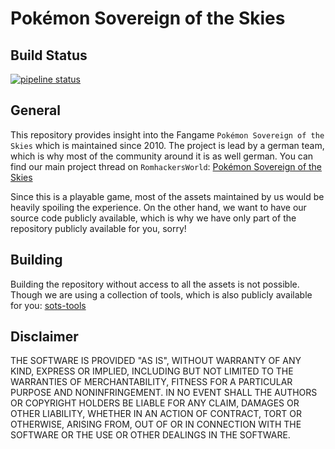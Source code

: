 # Pokémon Sovereign of the Skies
## Build Status
[![pipeline 
status](https://drone.karathan.at/api/badges/SBird1337/source_of_the_sovereign/status.svg)](https://github.com/SBird1337/source_of_the_sovereign/commits/master)

## General
This repository provides insight into the Fangame `Pokémon Sovereign of the Skies` which is maintained since 2010. The project is lead by a 
german team, which is why most of the community around it is as well german. You can find our main project thread on `RomhackersWorld`: [Pokémon Sovereign of the Skies](https://board.romhackersworld.eu/board/206-pokemon-sovereign-of-the-skies/)

Since this is a playable game, most of the assets maintained by us would be heavily spoiling the experience. On the other hand, we want to have our source code publicly available, which is why we have only part of the repository publicly available for you, sorry!

## Building
Building the repository without access to all the assets is not possible. Though we are using a collection of tools, which is also publicly available for you: [sots-tools](https://github.com/ipatix/sots-tools)

## Disclaimer

THE SOFTWARE IS PROVIDED "AS IS", WITHOUT WARRANTY OF ANY KIND, EXPRESS OR IMPLIED, INCLUDING BUT NOT LIMITED TO THE WARRANTIES OF MERCHANTABILITY, FITNESS FOR A PARTICULAR PURPOSE AND NONINFRINGEMENT. IN NO EVENT SHALL THE AUTHORS OR COPYRIGHT HOLDERS BE LIABLE FOR ANY CLAIM, DAMAGES OR OTHER LIABILITY, WHETHER IN AN ACTION OF CONTRACT, TORT OR OTHERWISE, ARISING FROM, OUT OF OR IN CONNECTION WITH THE SOFTWARE OR THE USE OR OTHER DEALINGS IN THE SOFTWARE.

